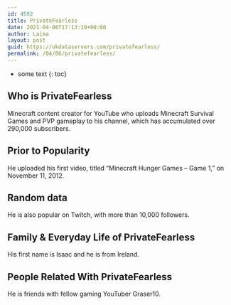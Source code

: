 ```yaml
---
id: 4592
title: PrivateFearless
date: 2021-04-06T17:13:19+00:00
author: Laima
layout: post
guid: https://ukdataservers.com/privatefearless/
permalink: /04/06/privatefearless/
---
```


* some text
{: toc}


## Who is PrivateFearless
                  
                  
                  
Minecraft content creator for YouTube who uploads Minecraft Survival Games and PVP gameplay to his channel, which has accumulated over 290,000 subscribers. 
                  
              
            
              
            
                
                
                
## Prior to Popularity
                  
                  
                  
He uploaded his first video, titled &#8220;Minecraft Hunger Games &#8211; Game 1,&#8221; on November 11, 2012.  
                  
              
            
              
            
                
                
                
## Random data
                  
                  
                  
He is also popular on Twitch, with more than 10,000 followers. 
                  
              
            
              
            
                
                
                
## Family & Everyday Life of PrivateFearless
                  
                  
                  
His first name is Isaac and he is from Ireland. 
                  
              
            
              
            
                
                
                
## People Related With PrivateFearless
                  
                  
                  
He is friends with fellow gaming YouTuber Graser10. 
                  
              
            
              
            
                
              
            
              
              
            
            
              
            
          
          
          